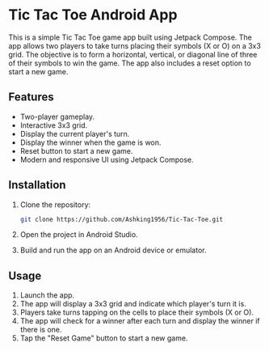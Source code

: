 # Tic Tac Toe Android App

This is a simple Tic Tac Toe game app built using Jetpack Compose. The app allows two players to take turns placing their symbols (X or O) on a 3x3 grid. The objective is to form a horizontal, vertical, or diagonal line of three of their symbols to win the game. The app also includes a reset option to start a new game.

## Features

- Two-player gameplay.
- Interactive 3x3 grid.
- Display the current player's turn.
- Display the winner when the game is won.
- Reset button to start a new game.
- Modern and responsive UI using Jetpack Compose.

## Installation

1. Clone the repository:
    ```sh
    git clone https://github.com/Ashking1956/Tic-Tac-Toe.git
    ```

2. Open the project in Android Studio.

3. Build and run the app on an Android device or emulator.

## Usage

1. Launch the app.
2. The app will display a 3x3 grid and indicate which player's turn it is.
3. Players take turns tapping on the cells to place their symbols (X or O).
4. The app will check for a winner after each turn and display the winner if there is one.
5. Tap the "Reset Game" button to start a new game.
